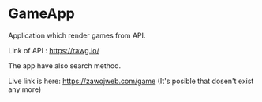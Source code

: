 # GameApp
Application which render games from API.

Link of API : https://rawg.io/

The app have also search method.

Live link is here: https://zawojweb.com/game (It's posible that dosen't exist any more)
